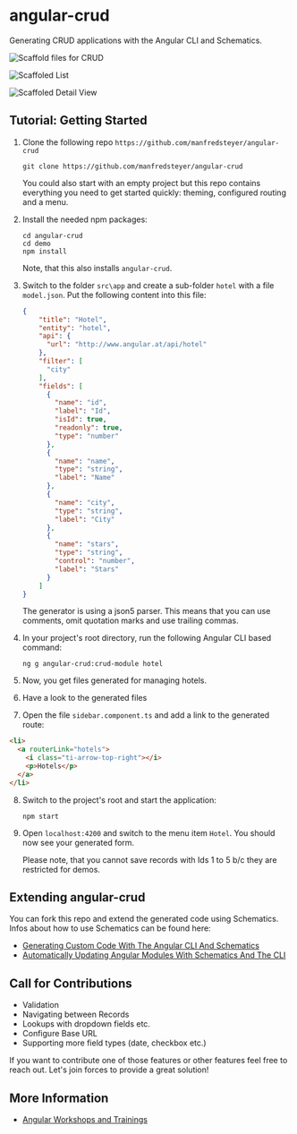 # angular-crud

Generating CRUD applications with the Angular CLI and Schematics.

![Scaffold files for CRUD](https://i.imgur.com/1XWTXRF.png)

![Scaffoled List](https://i.imgur.com/5bARUTm.png)

![Scaffoled Detail View](https://i.imgur.com/8XRkCjq.png)

## Tutorial: Getting Started 

1. Clone the following repo ``https://github.com/manfredsteyer/angular-crud``
    ```
    git clone https://github.com/manfredsteyer/angular-crud
    ```

   You could also start with an empty project but this repo contains everything you need to get started quickly: theming, configured routing and a menu.

2. Install the needed npm packages:

   ```
   cd angular-crud
   cd demo
   npm install
   ```

   Note, that this also installs ``angular-crud``.

3. Switch to the folder ``src\app`` and create a sub-folder ``hotel`` with a file ``model.json``. Put the following content into this file:

    ```json
    { 
        "title": "Hotel",
        "entity": "hotel",
        "api": {
          "url": "http://www.angular.at/api/hotel"
        },
        "filter": [
          "city"
        ],
        "fields": [
          {
            "name": "id",
            "label": "Id",
            "isId": true,
            "readonly": true,
            "type": "number"
          },
          {
            "name": "name",
            "type": "string",
            "label": "Name"
          },
          {
            "name": "city",
            "type": "string",
            "label": "City"
          },
          {
            "name": "stars",
            "type": "string",
            "control": "number",
            "label": "Stars"
          } 
        ]
    }
    ```

	The generator is using a json5 parser. This means that you can use comments, omit quotation marks and use trailing commas.  

4. In your project's root directory, run the following Angular CLI based command:

    ```
    ng g angular-crud:crud-module hotel   
    ```

5. Now, you get files generated for managing hotels.

6. Have a look to the generated files

7. Open the file ``sidebar.component.ts`` and add a link to the generated route:

  ```html
  <li>
    <a routerLink="hotels">
      <i class="ti-arrow-top-right"></i>
      <p>Hotels</p>
    </a>
  </li>
  ```

8. Switch to the project's root and start the application:

    ```
    npm start
    ```

9.  Open ``localhost:4200`` and switch to the menu item ``Hotel``. You should now see your generated form.

    Please note, that you cannot save  records with Ids 1 to 5 b/c they are restricted for demos.

## Extending angular-crud

You can fork this repo and extend the generated code using Schematics. Infos about how to use Schematics can be found here:

- [Generating Custom Code With The Angular CLI And Schematics](https://softwarearchitekt.at/post/2017/10/29/generating-custom-code-with-the-angular-cli-and-schematics.aspx)
- [Automatically Updating Angular Modules With Schematics And The CLI](https://softwarearchitekt.at/post/2017/12/01/generating-angular-code-with-schematics-part-ii-modifying-ngmodules.aspx)

## Call for Contributions

- Validation
- Navigating between Records
- Lookups with dropdown fields etc.
- Configure Base URL
- Supporting more field types (date, checkbox etc.)

If you want to contribute one of those features or other features feel free to reach out. Let's join forces to provide a great solution!

## More Information

- [Angular Workshops and Trainings](https://www.softwarearchitekt.at)

